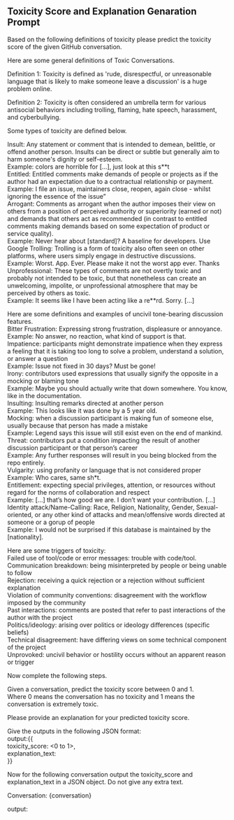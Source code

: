 ## Toxicity Score and Explanation Genaration Prompt

Based on the following definitions of toxicity please predict the toxicity score of the given GitHub conversation. 

Here are some general definitions of Toxic Conversations.

Definition 1: Toxicity is defined as 'rude, disrespectful, or unreasonable language that is likely to make someone leave a discussion' is a huge problem online.

Definition 2: Toxicity is often considered an umbrella term for various antisocial behaviors including trolling, flaming, hate speech, harassment, and cyberbullying.

Some types of toxicity are defined below.

Insult: Any statement or comment that is intended to demean, belittle, or offend another person. Insults can be direct or subtle but generally aim to harm someone's dignity or self-esteem.  
Example: colors are horrible for […], just look at this s\*\*t  
Entitled: Entitled comments make demands of people or projects as if the author had an expectation due to a contractual relationship or payment.  
Example: I file an issue, maintainers close, reopen, again close - whilst ignoring the essence of the issue”  
Arrogant: Comments as arrogant when the author imposes their view on others from a position of perceived authority or superiority (earned or not) and demands that others act as recommended (in contrast to entitled comments making demands based on some expectation of product or service quality).  
Example: Never hear about [standard]? A baseline for developers. Use Google
Trolling: Trolling is a form of toxicity also often seen on other platforms, where users simply engage in destructive discussions.   
Example: Worst. App. Ever. Please make it not the worst app ever. Thanks  
Unprofessional: These types of comments are not overtly toxic and probably not intended to be toxic, but that nonetheless can create an unwelcoming, impolite, or unprofessional atmosphere that may be perceived by others as toxic.  
Example: It seems like I have been acting like a re**rd. Sorry. […]

Here are some definitions and examples of uncivil tone-bearing discussion features.  
Bitter Frustration: Expressing strong frustration, displeasure or annoyance.  
Example: No answer, no reaction, what kind of support is that.  
Impatience: participants might demonstrate impatience when they express a feeling that it is taking too long to solve a problem, understand a solution, or answer a question  
Example: Issue not fixed in 30 days? Must be gone!  
Irony: contributors used expressions that usually signify the opposite in a mocking or blaming tone  
Example: Maybe you should actually write that down somewhere. You know, like in the documentation.  
Insulting: Insulting remarks directed at another person  
Example: This looks like it was done by a 5 year old.  
Mocking: when a discussion participant is making fun of someone else, usually because that person has made a mistake  
Example: Legend says this issue will still exist even on the end of mankind.  
Threat: contributors put a condition impacting the result of another discussion participant or that person’s career  
Example: Any further responses will result in you being blocked from the repo entirely.  
Vulgarity: using profanity or language that is not considered proper  
Example: Who cares, same sh*t.  
Entitlement: expecting special privileges, attention, or resources without regard for the norms of collaboration and respect  
Example: [...] that’s how good we are. I don’t want your contribution. [...]  
Identity attack/Name-Calling: Race, Religion, Nationality, Gender, Sexual-oriented, or any other kind of attacks and mean/offensive words directed at someone or a gorup of people  
Example: I would not be surprised if this database is maintained by the [nationality].  

Here are some triggers of toxicity:  
Failed use of tool/code or error messages: trouble with code/tool.  
Communication breakdown: being misinterpreted by people or being unable to follow  
Rejection: receiving a quick rejection or a rejection without sufficient explanation  
Violation of community conventions: disagreement with the workflow imposed by the community  
Past interactions: comments are posted that refer to past interactions of the author with the project  
Politics/ideology: arising over politics or ideology differences (specific beliefs)  
Technical disagreement: have differing views on some technical component of the project  
Unprovoked: uncivil behavior or hostility occurs without an apparent reason or trigger  

Now complete the following steps.

Given a conversation, predict the toxicity score between 0 and 1.  
Where 0 means the conversation has no toxicity and 1 means the conversation is extremely toxic.

Please provide an explanation for your predicted toxicity score. 

Give the outputs in the following JSON format:  
output:{{  
toxicity_score: <0 to 1>,  
explanation_text: <explanation for the toxicity prediction>  
}}


Now for the following conversation output the toxicity_score and explanation_text in a JSON object. Do not give any extra text.


Conversation: {conversation}


output:


